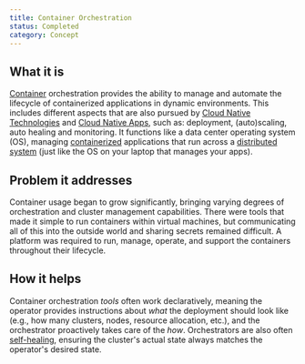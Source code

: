 ```yaml
---
title: Container Orchestration
status: Completed
category: Concept
---
```


## What it is
[Container](/container/) orchestration provides the ability to manage and automate the lifecycle of containerized applications in dynamic environments. This includes different aspects that are also pursued by [Cloud Native Technologies](/cloud-native-tech/) and [Cloud Native Apps](/cloud-native-apps/), such as: deployment, (auto)scaling, auto healing and monitoring.
It functions like a data center operating system (OS), managing [containerized](https://glossary.cncf.io/containerization/) applications that run across a [distributed system](https://glossary.cncf.io/distributed-systems/) (just like the OS on your laptop that manages your apps).

## Problem it addresses 
Container usage began to grow significantly, bringing varying degrees of orchestration and cluster management capabilities. 
There were tools that made it simple to run containers within virtual machines, but communicating all of this into the outside world and sharing secrets remained difficult. 
A platform was required to run, manage, operate, and support the containers throughout their lifecycle.

## How it helps
Container orchestration _tools_ often work declaratively, meaning the operator provides instructions about _what_ the deployment should look like (e.g., how many clusters, nodes, resource allocation, etc.), and the orchestrator proactively takes care of the _how_. 
Orchestrators are also often [self-healing](https://glossary.cncf.io/self-healing/), ensuring the cluster's actual state always matches the operator's desired state.
